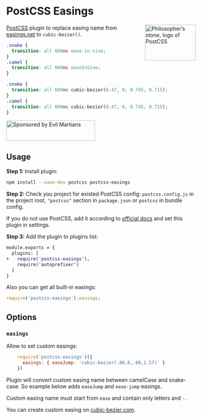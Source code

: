# PostCSS Easings

<img align="right" width="135" height="95"
     title="Philosopher’s stone, logo of PostCSS"
     src="https://postcss.org/logo-leftp.svg">

[PostCSS] plugin to replace easing name from [easings.net] to `cubic-bezier()`.

[easings.net]: http://easings.net/
[PostCSS]:     https://github.com/postcss/postcss

```css
.snake {
  transition: all 600ms ease-in-sine;
}
.camel {
  transition: all 600ms easeInSine;
}
```

```css
.snake {
  transition: all 600ms cubic-bezier(0.47, 0, 0.745, 0.715);
}
.camel {
  transition: all 600ms cubic-bezier(0.47, 0, 0.745, 0.715);
}
```

<a href="https://evilmartians.com/?utm_source=postcss-easings">
  <img src="https://evilmartians.com/badges/sponsored-by-evil-martians.svg"
       alt="Sponsored by Evil Martians" width="236" height="54">
</a>


## Usage

**Step 1:** Install plugin:

```sh
npm install --save-dev postcss postcss-easings
```

**Step 2:** Check you project for existed PostCSS config: `postcss.config.js`
in the project root, `"postcss"` section in `package.json`
or `postcss` in bundle config.

If you do not use PostCSS, add it according to [official docs]
and set this plugin in settings.

**Step 3:** Add the plugin to plugins list:

```diff
module.exports = {
  plugins: [
+   require('postcss-easings'),
    require('autoprefixer')
  ]
}
```

[official docs]: https://github.com/postcss/postcss#usage

Also you can get all built-in easings:

```js
require('postcss-easings').easings;
```


## Options

### `easings`

Allow to set custom easings:

```js
    require('postcss-easings')({
      easings: { easeJump: 'cubic-bezier(.86,0,.69,1.57)' }
    })
```

Plugin will convert custom easing name between camelCase and snake-case.
So example below adds `easeJump` and `ease-jump` easings.

Custom easing name must start from `ease` and contain only letters and `-`.

You can create custom easing on [cubic-bezier.com].

[cubic-bezier.com]: http://cubic-bezier.com/
